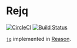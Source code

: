 # Rejq

[![CircleCI](https://circleci.com/gh/Jimexist/rejq.svg?style=svg)](https://circleci.com/gh/Jimexist/rejq)
[![Build Status](https://travis-ci.org/Jimexist/rejq.svg?branch=master)](https://travis-ci.org/Jimexist/rejq)

[`jq`](https://github.com/stedolan/jq) implemented in [Reason](https://facebook.github.io/reason/).
